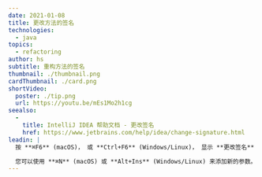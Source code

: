 ```yaml
---
date: 2021-01-08
title: 更改方法的签名
technologies:
  - java
topics:
  - refactoring
author: hs
subtitle: 重构方法的签名
thumbnail: ./thumbnail.png
cardThumbnail: ./card.png
shortVideo:
  poster: ./tip.png
  url: https://youtu.be/mEs1Mo2h1cg
seealso:
  - 
    title: IntelliJ IDEA 帮助文档 - 更改签名
    href: https://www.jetbrains.com/help/idea/change-signature.html
leadin: |
  按 **⌘F6** (macOS)， 或 **Ctrl+F6** (Windows/Linux)， 显示 **更改签名** 的对话。 你可以在这里添加或删除方法的参数。

  您可以使用 **⌘N** (macOS) 或 **Alt+Ins** (Windows/Linux) 来添加新的参数。
---
```


